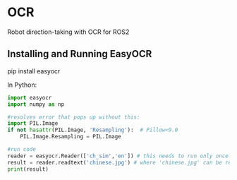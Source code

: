 # OCR
Robot direction-taking with OCR for ROS2



## Installing and Running EasyOCR
pip install easyocr

In Python:

```python
import easyocr
import numpy as np

#resolves error that pops up without this:
import PIL.Image
if not hasattr(PIL.Image, 'Resampling'):  # Pillow<9.0
    PIL.Image.Resampling = PIL.Image

#run code
reader = easyocr.Reader(['ch_sim','en']) # this needs to run only once to load the model into memory
result = reader.readtext('chinese.jpg') # where 'chinese.jpg' can be replaced with any image file
print(result)
```


